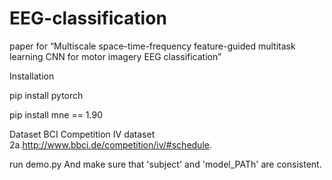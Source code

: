 # EEG-classification
paper for “Multiscale space-time-frequency feature-guided multitask learning CNN for motor imagery EEG classification”

Installation

pip install pytorch

pip install mne == 1.90


Dataset
BCI Competition IV dataset 2a.http://www.bbci.de/competition/iv/#schedule.

run demo.py  And make sure that 'subject' and 'model_PATh' are consistent.





